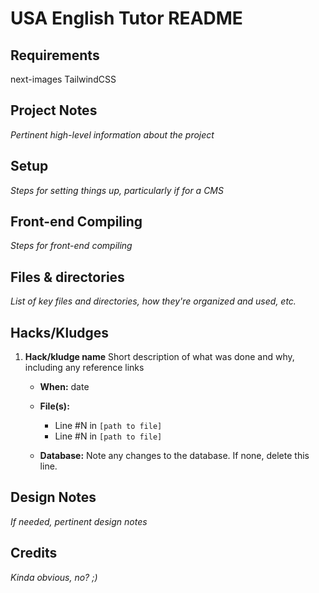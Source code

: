 # USA English Tutor README

## Requirements

next-images
TailwindCSS

## Project Notes

_Pertinent high-level information about the project_

## Setup

_Steps for setting things up, particularly if for a CMS_

## Front-end Compiling

_Steps for front-end compiling_

## Files & directories

_List of key files and directories, how they're organized and used, etc._

## Hacks/Kludges

1. **Hack/kludge name**
   Short description of what was done and why, including any reference links

   - **When:** date
   - **File(s):**

     - Line #N in `[path to file]`
     - Line #N in `[path to file]`

   - **Database:** Note any changes to the database. If none, delete this line.

## Design Notes

_If needed, pertinent design notes_

## Credits

_Kinda obvious, no? ;)_
